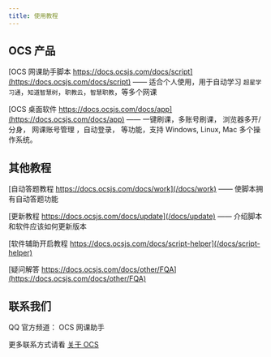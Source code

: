 ```yaml
---
title: 使用教程
---
```


## OCS 产品

[OCS 网课助手脚本 https://docs.ocsjs.com/docs/script](https://docs.ocsjs.com/docs/script) —— 适合个人使用，用于自动学习 `超星学习通`，`知道智慧树`，`职教云`，`智慧职教`，等多个网课

[OCS 桌面软件 https://docs.ocsjs.com/docs/app](https://docs.ocsjs.com/docs/app) —— 一键刷课，多账号刷课， 浏览器多开/分身， 网课账号管理 ，自动登录， 等功能，支持 Windows, Linux, Mac 多个操作系统。

## 其他教程

[自动答题教程 https://docs.ocsjs.com/docs/work](/docs/work) —— 使脚本拥有自动答题功能

[更新教程 https://docs.ocsjs.com/docs/update](/docs/update) —— 介绍脚本和软件应该如何更新版本

[软件辅助开启教程 https://docs.ocsjs.com/docs/script-helper](/docs/script-helper)

[疑问解答 https://docs.ocsjs.com/docs/other/FQA](https://docs.ocsjs.com/docs/other/FQA)

## 联系我们

QQ 官方频道： OCS 网课助手

更多联系方式请看 [关于 OCS](/docs/about)
